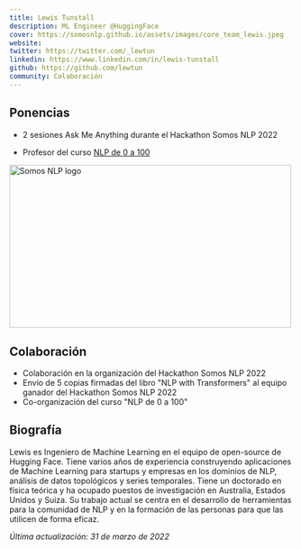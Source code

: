 ```yaml
---
title: Lewis Tunstall
description: ML Engineer @HuggingFace 
cover: https://somosnlp.github.io/assets/images/core_team_lewis.jpeg
website: 
twitter: https://twitter.com/_lewtun
linkedin: https://www.linkedin.com/in/lewis-tunstall
github: https://github.com/lewtun
community: Colaboración
---
```


## Ponencias

- 2 sesiones Ask Me Anything durante el Hackathon Somos NLP 2022

<EventSummary
    description="Pregúntale lo que quieras a Lewis Tunstall, Ingeniero de ML en Hugging Face y Co-Autor del libro 'Natural Language Processing with Transformers' junto con Leandro von Werra y Thomas Wolf. Además, el host de este AMA será Manuel Romero, el mayor contribuidor del Model Hub de Hugging Face. Te resolverán todas tus dudas relacionadas con el libro de Lewis, el ecosistema de Hugging Face y el desarrollo tu proyecto. ¡No te pierdas esta oportunidad!"
    poster="https://somosnlp.github.io/assets/images/evento_ama_lewis.png"
    video="https://www.youtube.com/embed/RWIZj9puFX0"
    name="Lewis Tunstall"
    website="https://transformersbook.com/"
    twitter="https://twitter.com/_lewtun"
    linkedin="https://www.linkedin.com/in/lewis-tunstall"
    github="https://github.com/lewtun"
    bio="Lewis es Ingeniero de Machine Learning en el equipo de open-source de Hugging Face. Tiene varios años de experiencia construyendo aplicaciones de Machine Learning para startups y empresas en los dominios de NLP, análisis de datos topológicos y series temporales. Tiene un doctorado en física teórica y ha ocupado puestos de investigación en Australia, Estados Unidos y Suiza. Su trabajo actual se centra en el desarrollo de herramientas para la comunidad de NLP y en la formación de las personas para que las utilicen de forma eficaz."
    hide_personal_info=True
/>

- Profesor del curso [NLP de 0 a 100](https://somosnlp.org/nlp-de-cero-a-cien)

<div class="flex justify-center">
    <a href="https://somosnlp.org/nlp-de-cero-a-cien" target="_blank">
        <img src="https://somosnlp.github.io/assets/images/nlp_de_cero_a_cien.jpeg" alt="Somos NLP logo" width="500" height="289.71" />
    </a>
</div>

## Colaboración

- Colaboración en la organización del Hackathon Somos NLP 2022
- Envío de 5 copias firmadas del libro "NLP with Transformers" al equipo ganador del Hackathon Somos NLP 2022
- Co-organización del curso "NLP de 0 a 100"

## Biografía

Lewis es Ingeniero de Machine Learning en el equipo de open-source de Hugging Face. Tiene varios años de experiencia construyendo aplicaciones de Machine Learning para startups y empresas en los dominios de NLP, análisis de datos topológicos y series temporales. Tiene un doctorado en física teórica y ha ocupado puestos de investigación en Australia, Estados Unidos y Suiza. Su trabajo actual se centra en el desarrollo de herramientas para la comunidad de NLP y en la formación de las personas para que las utilicen de forma eficaz.

*Última actualización: 31 de marzo de 2022*
